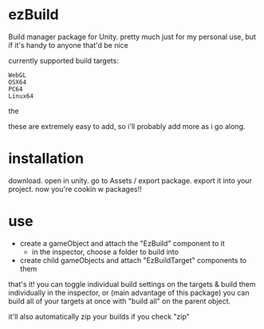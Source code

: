 # ezBuild
Build manager package for Unity. pretty much just for my personal use, but if it's handy to anyone that'd be nice

currently supported build targets:

```
WebGL
OSX64
PC64
Linux64
```

the 

these are extremely easy to add, so i'll probably add more as i go along.

# installation
download. open in unity. go to Assets / export package. export it into your project. now you're cookin w packages!!

# use
- create a gameObject and attach the "EzBuild" component to it
  - in the inspector, choose a folder to build into
- create child gameObjects and attach "EzBuildTarget" components to them

that's it! you can toggle individual build settings on the targets & build them individually in the inspector, or (main advantage of this package) you can build all of your targets at once with "build all" on the parent object.

it'll also automatically zip your builds if you check "zip"


